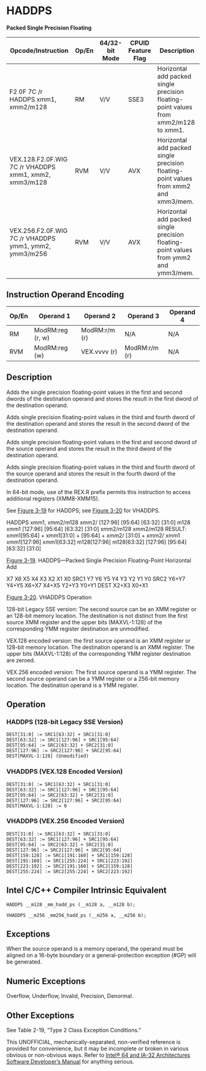 # HADDPS

**Packed Single Precision Floating**

| Opcode/Instruction                                    | Op/En | 64/32-bit Mode | CPUID Feature Flag | Description                                                                          |
| ----------------------------------------------------- | ----- | -------------- | ------------------ | ------------------------------------------------------------------------------------ |
| F2 0F 7C /r HADDPS xmm1, xmm2/m128                    | RM    | V/V            | SSE3               | Horizontal add packed single precision floating-point values from xmm2/m128 to xmm1. |
| VEX.128.F2.0F.WIG 7C /r VHADDPS xmm1, xmm2, xmm3/m128 | RVM   | V/V            | AVX                | Horizontal add packed single precision floating-point values from xmm2 and xmm3/mem. |
| VEX.256.F2.0F.WIG 7C /r VHADDPS ymm1, ymm2, ymm3/m256 | RVM   | V/V            | AVX                | Horizontal add packed single precision floating-point values from ymm2 and ymm3/mem. |

## Instruction Operand Encoding

| Op/En | Operand 1        | Operand 2     | Operand 3     | Operand 4 |
| ----- | ---------------- | ------------- | ------------- | --------- |
| RM    | ModRM:reg (r, w) | ModRM:r/m (r) | N/A           | N/A       |
| RVM   | ModRM:reg (w)    | VEX.vvvv (r)  | ModRM:r/m (r) | N/A       |

## Description

Adds the single precision floating-point values in the first and second dwords of the destination operand and stores the result in the first dword of the destination operand.

Adds single precision floating-point values in the third and fourth dword of the destination operand and stores the result in the second dword of the destination operand.

Adds single precision floating-point values in the first and second dword of the source operand and stores the result in the third dword of the destination operand.

Adds single precision floating-point values in the third and fourth dword of the source operand and stores the result in the fourth dword of the destination operand.

In 64-bit mode, use of the REX.R prefix permits this instruction to access additional registers (XMM8-XMM15).

See [Figure 3-19](/x86/haddps#fig-3-19) for HADDPS; see [Figure 3-20](/x86/haddps#fig-3-20) for VHADDPS.

HADDPS xmm1, xmm2/m128
xmm2/
[127:96]
[95:64]
[63:32]
[31:0]
m128
xmm1
[127:96]
[95:64]
[63:32]
[31:0]
xmm2/m128
xmm2/m128
RESULT:
xmm1[95:64] +
xmm1[31:0] +
[95:64] + xmm2/
[31:0] + xmm2/
xmm1
xmm1[127:96]
xmm1[63:32]
m128[127:96]
m128[63:32]
[127:96]
[95:64]
[63:32]
[31:0]

[Figure 3-19](/x86/haddps#fig-3-19). HADDPS—Packed Single Precision Floating-Point Horizontal Add

X7 X6 X5 X4 X3 X2 X1 X0
SRC1
Y7 Y6 Y5 Y4 Y3 Y2 Y1 Y0
SRC2
Y6+Y7 Y4+Y5 X6+X7 X4+X5 Y2+Y3 Y0+Y1
DEST
X2+X3 X0+X1

[Figure 3-20](/x86/haddps#fig-3-20). VHADDPS Operation

128-bit Legacy SSE version: The second source can be an XMM register or an 128-bit memory location. The destination is not distinct from the first source XMM register and the upper bits (MAXVL-1:128) of the corresponding YMM register destination are unmodified.

VEX.128 encoded version: the first source operand is an XMM register or 128-bit memory location. The destination operand is an XMM register. The upper bits (MAXVL-1:128) of the corresponding YMM register destination are zeroed.

VEX.256 encoded version: The first source operand is a YMM register. The second source operand can be a YMM register or a 256-bit memory location. The destination operand is a YMM register.

## Operation

### HADDPS (128-bit Legacy SSE Version)

```
DEST[31:0] := SRC1[63:32] + SRC1[31:0]
DEST[63:32] := SRC1[127:96] + SRC1[95:64]
DEST[95:64] := SRC2[63:32] + SRC2[31:0]
DEST[127:96] := SRC2[127:96] + SRC2[95:64]
DEST[MAXVL-1:128] (Unmodified)

```

### VHADDPS (VEX.128 Encoded Version)

```
DEST[31:0] := SRC1[63:32] + SRC1[31:0]
DEST[63:32] := SRC1[127:96] + SRC1[95:64]
DEST[95:64] := SRC2[63:32] + SRC2[31:0]
DEST[127:96] := SRC2[127:96] + SRC2[95:64]
DEST[MAXVL-1:128] := 0

```

### VHADDPS (VEX.256 Encoded Version)

```
DEST[31:0] := SRC1[63:32] + SRC1[31:0]
DEST[63:32] := SRC1[127:96] + SRC1[95:64]
DEST[95:64] := SRC2[63:32] + SRC2[31:0]
DEST[127:96] := SRC2[127:96] + SRC2[95:64]
DEST[159:128] := SRC1[191:160] + SRC1[159:128]
DEST[191:160] := SRC1[255:224] + SRC1[223:192]
DEST[223:192] := SRC2[191:160] + SRC2[159:128]
DEST[255:224] := SRC2[255:224] + SRC2[223:192]

```

## Intel C/C++ Compiler Intrinsic Equivalent

```
HADDPS __m128 _mm_hadd_ps (__m128 a, __m128 b);

```

```
VHADDPS __m256 _mm256_hadd_ps (__m256 a, __m256 b);

```

## Exceptions

When the source operand is a memory operand, the operand must be aligned on a 16-byte boundary or a general-protection exception (#​​​​GP) will be generated.

## Numeric Exceptions

Overflow, Underflow, Invalid, Precision, Denormal.

## Other Exceptions

See Table 2-19, “Type 2 Class Exception Conditions.”

This UNOFFICIAL, mechanically-separated, non-verified reference is provided for convenience, but it may be
incomplete or broken in various obvious or non-obvious
ways. Refer to [Intel® 64 and IA-32 Architectures Software Developer’s Manual](https://software.intel.com/en-us/download/intel-64-and-ia-32-architectures-sdm-combined-volumes-1-2a-2b-2c-2d-3a-3b-3c-3d-and-4) for anything serious.
